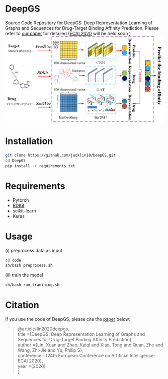 <h1>DeepGS</h1>

Source Code Repository for DeepGS: Deep Representation Learning of Graphs and Sequences for Drug-Target Binding Affinity Prediction. Please refer to [our paper](http://ecai2020.eu/papers/34_paper.pdf) for detailed ([ECAI 2020](http://ecai2020.eu/) will be held soon )
<img src="figure1.png" alt="The framework of DeepGS" />

<h1>Installation</h1>

```bash
git clone https://github.com/jacklin18/DeepGS.git  
cd DeepGS  
pip install -r requirements.txt
```

<h1>Requirements</h1>


* Pytorch
* [RDKit](http://www.rdkit.org/docs/Install.html#how-to-install-rdkit-with-conda)
* scikit-learn
* Keras


<h1>Usage</h1>
(i) preprocess data as input

```bash
cd code
sh/bash preprocess.sh
```

(ii) train the model

```bash
sh/bash run_tranining.sh
```

<h1>Citation</h1>

If you use the code of DeepGS, please cite the [paper](http://ecai2020.eu/papers/34_paper.pdf) below:

> @article{lin2020deepgs,  
      title   ={DeepGS: Deep Representation Learning of Graphs and Sequences for Drug-Target Binding Affinity Prediction},  
      author  ={Lin, Xuan and Zhao, Kaiqi and Xiao, Tong and Quan, Zhe and Wang, Zhi-Jie and Yu, Philip S},  
      conference ={24th European Conference on Artificial Intelligence-ECAI 2020},  
      year    ={2020}  
  }

